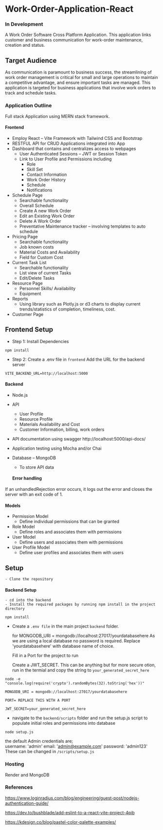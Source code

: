 # Work-Order-Application-React
### In Development
A Work Order Software Cross Platform Application. This application links customer and business communication for work-order maintenance, creation and status.


## Target Audience
As communication is paramount to business success, the streamlining of work order management is critical for small and large operations to maintain a competitive advantage, and ensure important tasks are managed. This application is targeted for business applications that involve work orders to track and schedule tasks.


### Application Outline
Full stack Application using MERN stack framework.
 

#### Frontend
-	Employ React – Vite Framework with Tailwind CSS and Bootstrap
-	RESTFUL API for CRUD Applications integrated into App
-	Dashboard that contains and centralizes access to webpages
    -   User Authenticated Sessions – JWT or Session Token
    -   Link to User Profile and Permissions including
        -   Role
        -   Skill Set
        -   Contact Information
        -   Work Order History
        -   Schedule
        -   Notifications
-	Schedule Page
    -   Searchable functionality
    -   Overall Schedule
    -   Create A new Work Order
    -   Edit an Existing Work Order
    -	Delete A Work Order
    -	Preventative Maintenance tracker – involving templates to auto schedule
-	Pricing Page
    -	Searchable functionality
    -	Job known costs
    -	Material Costs and Availability
    -	Field for Custom Cost
-	Current Task List 
    -	Searchable functionality
    -	List view of current Tasks
    -	Edit/Delete Tasks
-	Resource Page
    -	Personnel Skills/ Availability
    -	Equipment
-	Reports
    -	Using library such as Plotly.js or d3 charts to display current trends/statistics of completion, timeliness, cost.
-	Customer Page
 
## Frontend Setup
- Step 1: Install Dependencies
```
npm install
```
- Step 2: Create a .env file in `frontend`
Add the URL for the backend server
```
VITE_BACKEND_URL=http://localhost:5000
```



#### Backend
-	Node.js 
-	API 
    -	User Profile
    -	Resource Profile
    -	Materials Availability and Cost
    -	Customer Information, billing, work orders
-	API documentation using swagger http://localhost:5000/api-docs/
-	Application testing using Mocha and/or Chai
-	Database – MongoDB 
    -	To store API data

    #### Error handling 
 If an unhandledRejection error occurs, it logs out the error and closes the server with an exit code of 1.
 
#### Models
- Permission Model
    - Define individual permissions that can be granted
- Role Model
    - Define roles and associates them with permissions
- User Model
    - Define users and associates them with permissions
- User Profile Model
    - Define user profiles and associates them with users




## Setup
    - Clone the repository

#### Backend Setup


    - cd into the backend
    - Install the required packages by running npm install in the project directory

```
npm install
```

- Create a `.env file` in the main project `backend` folder.

    for MONGODB_URI = mongodb://localhost:27017/yourdatabasehere As we are using a local database no password is required. Replace 'yourdatabasehere' with database name of choice.

    Fill in a Port for the project to run

    Create a JWT_SECRET. This can be anything but for more secure otion, run in the termial and copy the string to `your_generated_secret_here`
```
node -e "console.log(require('crypto').randomBytes(32).toString('hex'))"
```

```
MONGODB_URI = mongodb://localhost:27017/yourdatabasehere

PORT= REPLACE THIS WITH A PORT

JWT_SECRET=your_generated_secret_here
```
- navigate to the `backend/scripts` folder and run the setup.js script to populate initial roles and permissions into database
```
node setup.js
```
the default Admin credentials are;    
username: 'admin'
email: 'admin@example.com'
password: 'admin123'
These can be changed in `/scripts/setup.js`


### Hosting
Render and MongoDB


### References 
https://www.loginradius.com/blog/engineering/guest-post/nodejs-authentication-guide/

https://dev.to/bushblade/add-eslint-to-a-react-vite-project-4pib

https://kdesign.co/blog/pastel-color-palette-examples/
